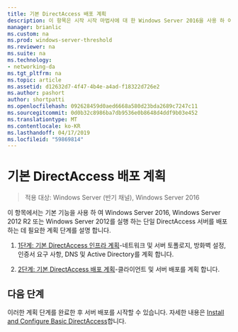 ```yaml
---
title: 기본 DirectAccess 배포 계획
description: 이 항목은 시작 시작 마법사에 대 한 Windows Server 2016을 사용 하 여 단일 DirectAccess 서버 배포 가이드의 일부
manager: brianlic
ms.custom: na
ms.prod: windows-server-threshold
ms.reviewer: na
ms.suite: na
ms.technology:
- networking-da
ms.tgt_pltfrm: na
ms.topic: article
ms.assetid: d12632d7-4f47-4b4e-a4ad-f18322d726e2
ms.author: pashort
author: shortpatti
ms.openlocfilehash: 092628459d0aed6668a580d23bda2689c7247c11
ms.sourcegitcommit: 0d0b32c8986ba7db9536e0b8648d4ddf9b03e452
ms.translationtype: MT
ms.contentlocale: ko-KR
ms.lasthandoff: 04/17/2019
ms.locfileid: "59869814"
---
```

# <a name="plan-a-basic-directaccess-deployment"></a>기본 DirectAccess 배포 계획

>적용 대상: Windows Server (반기 채널), Windows Server 2016

이 항목에서는 기본 기능을 사용 하 여 Windows Server 2016, Windows Server 2012 R2 또는 Windows Server 2012를 실행 하는 단일 DirectAccess 서버를 배포 하는 데 필요한 계획 단계를 설명 합니다.  
  
1.  [1단계: 기본 DirectAccess 인프라 계획](da-basic-plan-s1-infrastructure.md)-네트워크 및 서버 토폴로지, 방화벽 설정, 인증서 요구 사항, DNS 및 Active Directory를 계획 합니다.  
  
2.  [2단계: 기본 DirectAccess 배포 계획](da-basic-plan-s2-deployment.md)-클라이언트 및 서버 배포를 계획 합니다.  
  
## <a name="next-step"></a>다음 단계  
이러한 계획 단계를 완료한 후 서버 배포를 시작할 수 있습니다. 자세한 내용은 [Install and Configure Basic DirectAccess](Install-and-Configure-Basic-DirectAccess.md)합니다.  
  


